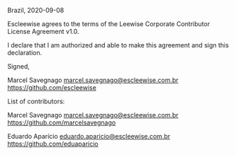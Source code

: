 Brazil, 2020-09-08

Escleewise agrees to the terms of the Leewise Corporate Contributor License Agreement v1.0.

I declare that I am authorized and able to make this agreement and sign this declaration.

Signed,

Marcel Savegnago marcel.savegnago@escleewise.com.br https://github.com/escleewise


List of contributors:

Marcel Savegnago marcel.savegnago@escleewise.com.br https://github.com/marcelsavegnago 

Eduardo Aparício eduardo.aparicio@escleewise.com.br https://github.com/eduaparicio
